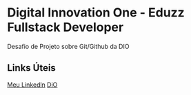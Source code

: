 #  Digital Innovation One -  Eduzz Fullstack Developer
Desafio de Projeto sobre Git/Github da DIO

## Links Úteis

[Meu Linkedln](https://www.linkedin.com/in/bruno-mendes-33494392/)
[DiO](https://web.dio.me/home)

